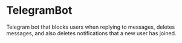 # TelegramBot
Telegram bot that blocks users when replying to messages, deletes messages, and also deletes notifications that a new user has joined.
